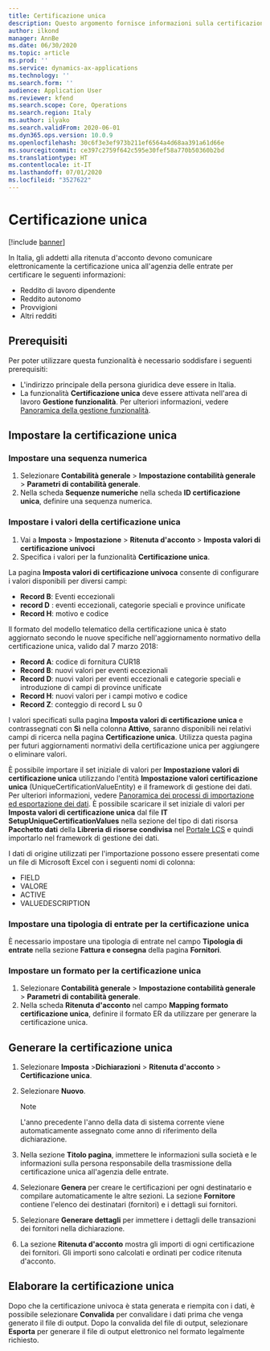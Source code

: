 ```yaml
---
title: Certificazione unica
description: Questo argomento fornisce informazioni sulla certificazione unica per le società in Italia.
author: ilkond
manager: AnnBe
ms.date: 06/30/2020
ms.topic: article
ms.prod: ''
ms.service: dynamics-ax-applications
ms.technology: ''
ms.search.form: ''
audience: Application User
ms.reviewer: kfend
ms.search.scope: Core, Operations
ms.search.region: Italy
ms.author: ilyako
ms.search.validFrom: 2020-06-01
ms.dyn365.ops.version: 10.0.9
ms.openlocfilehash: 30c6f3e3ef973b211ef6564a4d68aa391a61d66e
ms.sourcegitcommit: ce397c2759f642c595e30fef58a770b50360b2bd
ms.translationtype: HT
ms.contentlocale: it-IT
ms.lasthandoff: 07/01/2020
ms.locfileid: "3527622"
---
```

# <a name="unique-certification"></a>Certificazione unica

[!include [banner](../includes/banner.md)]

In Italia, gli addetti alla ritenuta d'acconto devono comunicare elettronicamente la certificazione unica all'agenzia delle entrate per certificare le seguenti informazioni:

- Reddito di lavoro dipendente
- Reddito autonomo
- Provvigioni
- Altri redditi

## <a name="prerequisites"></a>Prerequisiti

Per poter utilizzare questa funzionalità è necessario soddisfare i seguenti prerequisiti:

- L'indirizzo principale della persona giuridica deve essere in Italia.
- La funzionalità **Certificazione unica** deve essere attivata nell'area di lavoro **Gestione funzionalità**. Per ulteriori informazioni, vedere [Panoramica della gestione funzionalità](../../fin-and-ops/get-started/feature-management/feature-management-overview.md).

## <a name="set-up-the-unique-certification"></a>Impostare la certificazione unica

### <a name="set-up-a-number-sequence"></a>Impostare una sequenza numerica

1. Selezionare **Contabilità generale** \> **Impostazione contabilità generale** \> **Parametri di contabilità generale**.
2. Nella scheda **Sequenze numeriche** nella scheda **ID certificazione unica**, definire una sequenza numerica.

### <a name="set-up-the-unique-certification-values"></a>Impostare i valori della certificazione unica

1. Vai a **Imposta** \> **Impostazione** \> **Ritenuta d'acconto** \> **Imposta valori di certificazione univoci**
2. Specifica i valori per la funzionalità **Certificazione unica**.

La pagina **Imposta valori di certificazione univoca** consente di configurare i valori disponibili per diversi campi:

- **Record B**: Eventi eccezionali
- **record D** : eventi eccezionali, categorie speciali e province unificate
- **Record H**: motivo e codice

Il formato del modello telematico della certificazione unica è stato aggiornato secondo le nuove specifiche nell'aggiornamento normativo della certificazione unica, valido dal 7 marzo 2018:

- **Record A**: codice di fornitura CUR18
- **Record B**: nuovi valori per eventi eccezionali
- **Record D**: nuovi valori per eventi eccezionali e categorie speciali e introduzione di campi di province unificate
- **Record H**: nuovi valori per i campi motivo e codice
- **Record Z**: conteggio di record L su 0

I valori specificati sulla pagina **Imposta valori di certificazione unica** e contrassegnati con **Sì** nella colonna **Attivo**, saranno disponibili nei relativi campi di ricerca nella pagina **Certificazione unica**. Utilizza questa pagina per futuri aggiornamenti normativi della certificazione unica per aggiungere o eliminare valori.

È possibile importare il set iniziale di valori per **Impostazione valori di certificazione unica** utilizzando l'entità **Impostazione valori certificazione unica** (UniqueCertificationValueEntity) e il framework di gestione dei dati. Per ulteriori informazioni, vedere [Panoramica dei processi di importazione ed esportazione dei dati](../../dev-itpro/data-entities/data-import-export-job.md). È possibile scaricare il set iniziale di valori per **Imposta valori di certificazione unica** dal file **IT SetupUniqueCertificationValues** nella sezione del tipo di dati risorsa **Pacchetto dati** della **Libreria di risorse condivisa** nel [Portale LCS](https://lcs.dynamics.com/v2) e quindi importarlo nel framework di gestione dei dati.

I dati di origine utilizzati per l'importazione possono essere presentati come un file di Microsoft Excel con i seguenti nomi di colonna:

- FIELD
- VALORE
- ACTIVE
- VALUEDESCRIPTION

### <a name="set-up-a-revenue-typology-for-the-unique-certification"></a>Impostare una tipologia di entrate per la certificazione unica

È necessario impostare una tipologia di entrate nel campo **Tipologia di entrate** nella sezione **Fattura e consegna** della pagina **Fornitori**.

### <a name="set-up-a-format-for-the-unique-certification"></a>Impostare un formato per la certificazione unica

1. Selezionare **Contabilità generale** \> **Impostazione contabilità generale** \> **Parametri di contabilità generale**.
2. Nella scheda **Ritenuta d'acconto** nel campo **Mapping formato certificazione unica**, definire il formato ER da utilizzare per generare la certificazione unica.

## <a name="generate-the-unique-certification"></a>Generare la certificazione unica

1. Selezionare **Imposta** \>**Dichiarazioni** \> **Ritenuta d'acconto** \> **Certificazione unica**.
2. Selezionare **Nuovo**.

    > [!NOTE]
    > L'anno precedente l'anno della data di sistema corrente viene automaticamente assegnato come anno di riferimento della dichiarazione.

3. Nella sezione **Titolo pagina**, immettere le informazioni sulla società e le informazioni sulla persona responsabile della trasmissione della certificazione unica all'agenzia delle entrate.
4. Selezionare **Genera** per creare le certificazioni per ogni destinatario e compilare automaticamente le altre sezioni. La sezione **Fornitore** contiene l'elenco dei destinatari (fornitori) e i dettagli sui fornitori.
5. Selezionare **Generare dettagli** per immettere i dettagli delle transazioni dei fornitori nella dichiarazione.
6. La sezione **Ritenuta d'acconto** mostra gli importi di ogni certificazione dei fornitori. Gli importi sono calcolati e ordinati per codice ritenuta d'acconto.

## <a name="process-the-unique-certification"></a>Elaborare la certificazione unica

Dopo che la certificazione univoca è stata generata e riempita con i dati, è possibile selezionare **Convalida** per convalidare i dati prima che venga generato il file di output. Dopo la convalida del file di output, selezionare **Esporta** per generare il file di output elettronico nel formato legalmente richiesto.
